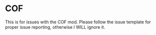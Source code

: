 # COF
This is for issues with the COF mod. Please follow the issue template for proper issue reporting, otherwise I WILL ignore it.
